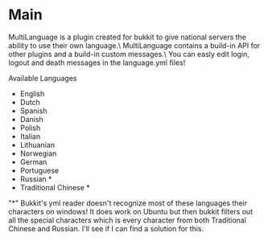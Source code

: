 Main
===========
MultiLanguage is a plugin created for bukkit to give national servers the ability to use their own language.\\
MultiLanguage contains a build-in API for other plugins and a build-in custom messages.\\
You can easly edit login, logout and death messages in the language.yml files!

Available Languages
* English
* Dutch
* Spanish
* Danish
* Polish
* Italian
* Lithuanian
* Norwegian
* German
* Portuguese
* Russian *
* Traditional Chinese *

"*" Bukkit's yml reader doesn't recognize most of these languages their characters on windows! It does work on Ubuntu but then bukkit filters out all the special characters which is every character from both Traditional Chinese and Russian. I'll see if I can find a solution for this.
